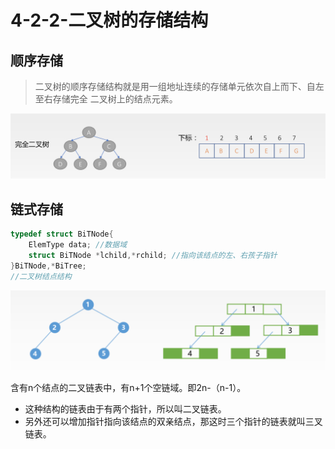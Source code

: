 # 4-2-2-二叉树的存储结构

## 顺序存储

> 二叉树的顺序存储结构就是用一组地址连续的存储单元依次自上而下、自左至右存储完全 二叉树上的结点元素。

![](../../.gitbook/assets/image%20%2844%29.png)

## 链式存储

```c
typedef struct BiTNode{
    ElemType data; //数据域
    struct BiTNode *lchild,*rchild; //指向该结点的左、右孩子指针 
}BiTNode,*BiTree; 
//二叉树结点结构
```

![](../../.gitbook/assets/image%20%28206%29.png)

含有n个结点的二叉链表中，有n+1个空链域。即2n-（n-1）。



* 这种结构的链表由于有两个指针，所以叫二叉链表。
* 另外还可以增加指针指向该结点的双亲结点，那这时三个指针的链表就叫三叉链表。

